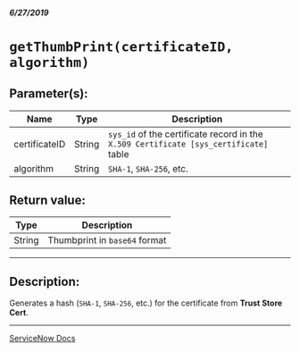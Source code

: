 ##### 6/27/2019
# `getThumbPrint(certificateID, algorithm)`

## Parameter(s):
| Name | Type | Description |
|---|---|---|
| certificateID | String | `sys_id` of the certificate record in the `X.509 Certificate [sys_certificate]` table |
| algorithm | String | `SHA-1`, `SHA-256`, etc. |

## Return value:
| Type | Description |
|---|---|
| String | Thumbprint in `base64` format |

---

## Description:
Generates a hash (`SHA-1`, `SHA-256`, etc.) for the certificate from **Trust Store Cert**.

---

[ServiceNow Docs](https://developer.servicenow.com/app.do#!/api_doc?v=madrid&id=r_SCE-getThumbPrint_S_S)